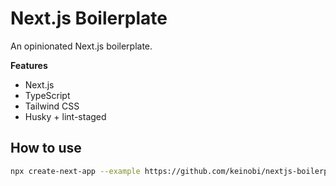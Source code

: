# Next.js Boilerplate

An opinionated Next.js boilerplate.

**Features**

- Next.js
- TypeScript
- Tailwind CSS
- Husky + lint-staged

## How to use

```bash
npx create-next-app --example https://github.com/keinobi/nextjs-boilerplate --use-npm myapp
```
